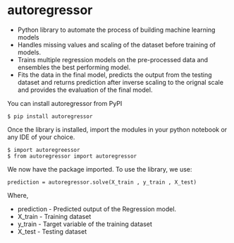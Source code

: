# autoregressor

- Python library to automate the process of building machine learning models
- Handles missing values and scaling of the dataset before training of models.
- Trains multiple regression models on the pre-processed data and ensembles the best performing model.
- Fits the data in the final model, predicts the output from the testing dataset and returns prediction after inverse scaling to the orignal scale and provides the evaluation of the final model.


You can install autoregressor from PyPI
    
    $ pip install autoregressor
    
Once the library is installed, import the modules in your python notebook or any IDE of your choice.

    $ import autoregreessor
    $ from autoregressor import autoregressor
    
We now have the package imported. To use the library, we use:

    prediction = autoregressor.solve(X_train , y_train , X_test)
    
Where, 

* prediction - Predicted output of the Regression model.
* X_train - Training dataset
* y_train - Target variable of the training dataset
* X_test - Testing dataset
